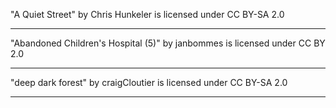 "A Quiet Street" by Chris Hunkeler is licensed under CC BY-SA 2.0

---

"Abandoned Children's Hospital (5)" by janbommes is licensed under CC BY 2.0

---

"deep dark forest" by craigCloutier is licensed under CC BY-SA 2.0

---

